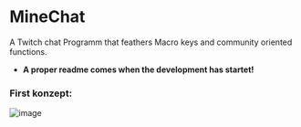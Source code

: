 # MineChat
A Twitch chat Programm that feathers Macro keys and community oriented functions. 
- **A proper readme comes when the development has startet!**

### First konzept:
![image](https://user-images.githubusercontent.com/83841861/235297069-e956a2cc-dd80-4bc7-b7af-53a94bc11937.png)
